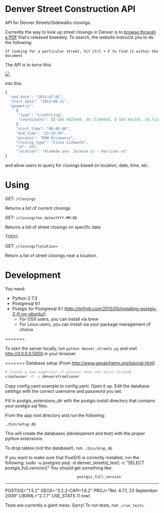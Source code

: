Denver Street Construction API
==============

API for Denver Streets/Sidewalks closings.

Currently the way to look up street closings in Denver is to [browse through a PDF](www.denvergov.org/streetclosures)
that's released biweekly. To search, the website instructs you to do the following:

```
If looking for a particular street, hit Ctrl + F to find it within the document
```

The API is to turns this:

![](https://dl.dropboxusercontent.com/u/2372981/denverclosings.png)

into this: 

```javascript
{
  "end_date": "2014-07-01", 
  "start_date": "2013-08-31", 
  "geometry":
     {
      "type": "LineString", 
      "coordinates": [[-104.9425648, 39.7114694], [-104.941355, 39.7114643]]
     }, 
     "start_time": "00:00:00", 
     "end_time": "23:59:59", 
     "purpose": "ROW Occupancy",
     "closing_type": "Close Sidewalk", 
     "id": 455, 
     "location": "Alameda ave: Jackson st - Harrison st"
}
```

and allow users to query for closings based on location, date, time, etc.

Using
==============

GET: `/closings`

Returns a list of current closings.

GET: `/closings?on_date=YYYY-MM-DD`

Returns a list of street closings on specific date

TODO:

GET: `/closings?location=`

Return a list of street closings near a location.


Development
==============
You need:
* Python 2.7.3
* Postgresql 9.1
* Postgis for Postgresql 9.1 (http://linfiniti.com/2012/05/installing-postgis-2-0-on-ubuntu/). 
  * For OSX users, you can install via brew
  * For Linux users, you can install via your package management of choice
 

=======

To start the server locally, run `python denver_streets.py` and visit 
http://0.0.0.0:5000 in your browser

=======
Database setup
(From http://www.geoalchemy.org/tutorial.html)
<!-- sudo su postgres -->

```sh
# Create a new superuser if gisuser does not exist already
createuser -P -s denverstreetsuser
```

Copy config.yaml.example to config.yaml. Open it up.
Edit the database settings with the correct username and password you set.

Fill in postgis_extensions_dir with the postgis install directory that contains your postgis.sql files.

From the app root directory and run the following:
```
./bin/setup_db
```

This will create the databases (development and test) with the proper python extensions. 

To drop tables (not the database!), run ```./bin/drop_db```

If you want to make sure that PostGIS is correctly installed, run the following:
sudo -u postgres psql -d denver_streets[_test] -c "SELECT postgis_full_version()"
You should get something like:

                                     postgis_full_version
------------------------------------------------------------------------------------------------------
POSTGIS="1.5.2" GEOS="3.2.2-CAPI-1.6.2" PROJ="Rel. 4.7.1, 23 September 2009" LIBXML="2.7.7" USE_STATS
(1 row)


Tests are currently a giant mess. Sorry! To run tests, run `./run_tests`. 
